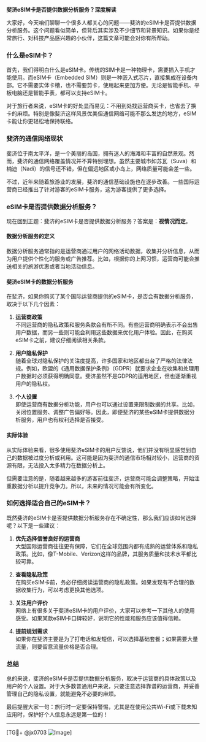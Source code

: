 **斐济eSIM卡是否提供数据分析服务？深度解读**

大家好，今天咱们聊聊一个很多人都关心的问题——斐济的eSIM卡是否提供数据分析服务。这个问题看似简单，但背后其实涉及不少细节和背景知识。如果你是经常旅行、对科技产品感兴趣的小伙伴，这篇文章可能会对你有所帮助。

### 什么是eSIM卡？

首先，我们得明白什么是eSIM卡。传统的SIM卡是一种物理卡，需要插入手机才能使用。而eSIM卡（Embedded SIM）则是一种嵌入式芯片，直接集成在设备内部。它不需要实体卡槽，也不需要剪卡，使用起来更加方便。无论是智能手机、平板电脑还是智能手表，都可以支持eSIM卡。

对于旅行者来说，eSIM卡的好处显而易见：不用到处找运营商买卡，也省去了换卡的麻烦。特别是像斐济这样风景优美但通信网络可能不那么发达的地方，eSIM卡能让你更轻松地保持联络。

### 斐济的通信网络现状

斐济位于南太平洋，是一个美丽的岛国，拥有迷人的海滩和丰富的自然景观。然而，斐济的通信网络覆盖情况并不算特别理想。虽然主要城市如苏瓦（Suva）和楠迪（Nadi）的信号还不错，但在偏远地区或小岛上，网络质量可能会差一些。

不过，近年来随着旅游业的发展，斐济的通信基础设施也在逐步改善。一些国际运营商已经推出了针对游客的eSIM卡服务，这为游客提供了更多选择。

### eSIM卡是否提供数据分析服务？

现在回到正题：斐济的eSIM卡是否提供数据分析服务？答案是：**视情况而定**。

#### 数据分析服务的定义

数据分析服务通常指的是运营商通过用户的网络活动数据，收集并分析信息，从而为用户提供个性化的服务或广告推荐。比如，根据你的上网习惯，运营商可能会推送相关的旅游优惠或者当地活动信息。

#### 斐济eSIM卡的数据分析服务

在斐济，如果你购买了某个国际运营商提供的eSIM卡，是否会有数据分析服务，取决于以下几个因素：

1. **运营商政策**  
   不同运营商的隐私政策和服务条款会有所不同。有些运营商明确表示不会出售用户数据，而另一些则可能会利用这些数据来优化用户体验。因此，在购买eSIM卡之前，建议仔细阅读相关条款。

2. **用户隐私保护**  
   随着全球对隐私保护的关注度提高，许多国家和地区都出台了严格的法律法规。例如，欧盟的《通用数据保护条例》（GDPR）就要求企业在收集和处理用户数据时必须获得明确同意。斐济虽然不是GDPR的适用地区，但也逐渐重视用户的隐私权。

3. **个人设置**  
   即使运营商有数据分析功能，用户也可以通过设置来限制数据的共享。比如，关闭位置服务、调整广告偏好等。因此，即便斐济的某些eSIM卡提供数据分析服务，用户也有权利选择是否接受。

#### 实际体验

从实际体验来看，很多使用斐济eSIM卡的用户反馈说，他们并没有明显感觉到自己的数据被过度分析或利用。这可能是因为斐济的通信市场相对较小，运营商的资源有限，无法投入太多精力在数据分析上。

但需要注意的是，随着越来越多的游客前往斐济，运营商可能会调整策略，开始注重数据分析以提升竞争力。所以，未来的情况可能会有所变化。

### 如何选择适合自己的eSIM卡？

既然斐济的eSIM卡是否提供数据分析服务存在不确定性，那么我们应该如何选择呢？以下是一些建议：

1. **优先选择信誉良好的运营商**  
   大型国际运营商往往更有保障，它们在全球范围内都有成熟的运营体系和隐私政策。比如，像T-Mobile、Verizon这样的品牌，其服务质量和技术水平都比较可靠。

2. **查看隐私政策**  
   在购买eSIM卡前，务必仔细阅读运营商的隐私政策。如果发现有不合理的数据收集行为，可以考虑更换其他选项。

3. **关注用户评价**  
   网络上有很多关于斐济eSIM卡的用户评价，大家可以参考一下其他人的使用感受。如果某款eSIM卡口碑较好，说明它的性能和服务应该值得信赖。

4. **提前规划需求**  
   如果你在斐济主要是为了打电话和发短信，可以选择基础套餐；如果需要大量流量，则要留意流量价格是否合理。

### 总结

总的来说，斐济的eSIM卡是否提供数据分析服务，取决于运营商的具体政策以及用户的个人设置。对于大多数普通用户来说，只要注意选择靠谱的运营商，并妥善管理自己的隐私设置，就能避免不必要的麻烦。

最后提醒大家一句：旅行时一定要保持警惕，尤其是在使用公共Wi-Fi或下载未知应用时，保护好个人信息永远是第一位的！

---

[TG💪+ @jx0703 ![Image](https://github.com/user-attachments/assets/dbca1d08-cadb-493c-b0ec-ad6f7a83f270)]